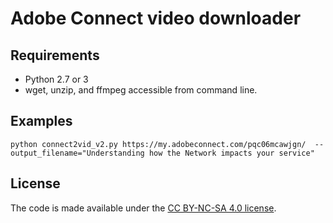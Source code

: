 # Adobe Connect video downloader

## Requirements
- Python 2.7 or 3
- wget, unzip, and ffmpeg accessible from command line.

## Examples
```
python connect2vid_v2.py https://my.adobeconnect.com/pqc06mcawjgn/  --output_filename="Understanding how the Network impacts your service"
```
## License

The code is made available under the [CC BY-NC-SA 4.0 license](https://creativecommons.org/licenses/by-nc-sa/4.0/).
